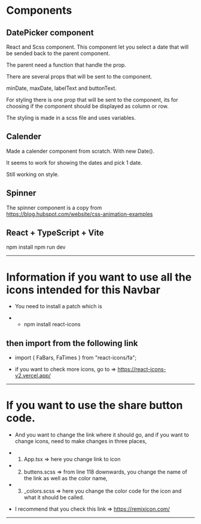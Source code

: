 # Components

## DatePicker component

React and Scss component. This component let you select a date that will be sended back to the parent component.

The parent need a function that handle the prop.

There are several props that will be sent to the component.

minDate, maxDate, labelText and buttonText.

For styling there is one prop that will be sent to the component, its for choosing if the component should be displayed as column or row.

The styling is made in a scss file and uses variables.

## Calender

Made a calender component from scratch. With new Date().

It seems to work for showing the dates and pick 1 date.

Still working on style.

## Spinner

The spinner component is a copy from https://blog.hubspot.com/website/css-animation-examples

## React + TypeScript + Vite

npm install
npm run dev


**************************************************************************************************************

# Information if you want to use all the icons intended for this Navbar
* You need to install a patch which is

- * npm install react-icons

## then import from the following link
* import { FaBars, FaTimes } from "react-icons/fa";



- if you want to check more icons, go to =>
https://react-icons-v2.vercel.app/

**************************************************************************************************************


# If you want to use the share button code. 

* And you want to change the link where it should go, and if you want to change icons,
need to make changes in three places, 

* 1. App.tsx => here you change link to icon

* 2. buttens.scss => from line 118 downwards, you change the name of the link as well as the color name,
 
* 3. _colors.scss => here you change the color code for the icon and what it should be called.

* I recommend that you check this link => 
https://remixicon.com/

**************************************************************************************************************